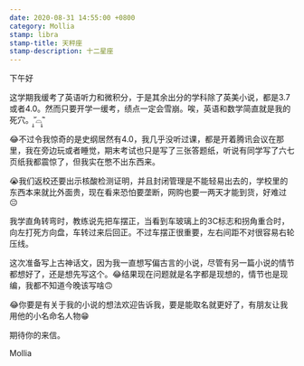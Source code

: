 ```yaml
---
date: 2020-08-31 14:55:00 +0800
category: Mollia
stamp: libra
stamp-title: 天秤座
stamp-description: 十二星座
---
```


<p>
下午好

这学期我缓考了英语听力和微积分，于是其余出分的学科除了英美小说，都是3.7或者4.0。然而只要开学一缓考，绩点一定会雪崩。唉，英语和数学简直就是我的死穴。˃̣̣̥᷄⌓˂̣̣̥᷅

😂不过令我惊奇的是史纲居然有4.0，我几乎没听过课，都是开着腾讯会议在那里，我在旁边玩或者睡觉，期末考试也只是写了三张答题纸，听说有同学写了六七页纸我都震惊了，但我实在憋不出东西来。

😭我们返校还要出示核酸检测证明，并且封闭管理是不能轻易出去的，学校里的东西本来就比外面贵，现在看来恐怕要垄断，网购也要一两天才能到货，好难过😔

我学直角转弯时，教练说先把车摆正，当看到车玻璃上的3C标志和拐角重合时，向左打死方向盘，车转过来后回正。不过车摆正很重要，左右间距不对很容易右轮压线。

这次准备写上古神话文，因为我一直想写偏古言的小说，尽管有另一篇小说的情节都想好了，还是想先写这个。😂结果现在问题就是名字都是现想的，情节也是现编，我都不知道今晚该写啥🙃

😂你要是有关于我的小说的想法欢迎告诉我，要是能取名就更好了，有朋友让我用他的小名命名人物😁

期待你的来信。

Mollia 
</p>